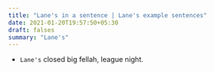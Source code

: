 ```yaml
---
title: "Lane's in a sentence | Lane's example sentences"
date: 2021-01-20T19:57:50+05:30
draft: falses
summary: "Lane's"
---
```

- `Lane's` closed big fellah, league night.
                 
